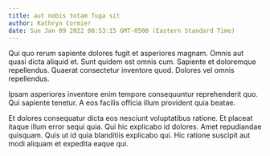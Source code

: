 ```yaml
---
title: aut nobis totam fuga sit
author: Kathryn Cormier
date: Sun Jan 09 2022 00:53:15 GMT-0500 (Eastern Standard Time)
---
```

Qui quo rerum sapiente dolores fugit et asperiores magnam. Omnis aut quasi dicta aliquid et. Sunt quidem est omnis cum. Sapiente et doloremque repellendus. Quaerat consectetur inventore quod. Dolores vel omnis repellendus.

 Ipsam asperiores inventore enim tempore consequuntur reprehenderit quo. Qui sapiente tenetur. A eos facilis officia illum provident quia beatae.

 Et dolores consequatur dicta eos nesciunt voluptatibus ratione. Et placeat itaque illum error sequi quia. Qui hic explicabo id dolores. Amet repudiandae quisquam. Quis ut id quia blanditiis explicabo qui. Hic ratione suscipit aut modi aliquam et expedita eaque qui.